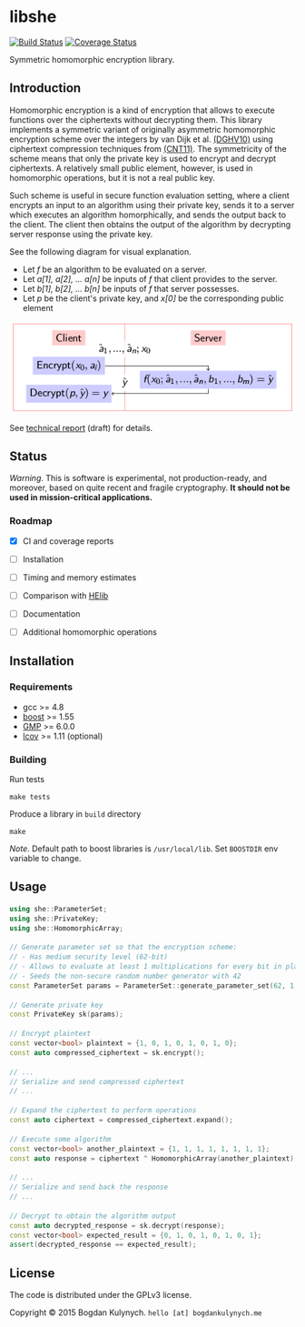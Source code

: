 # libshe 

[![Build Status](https://travis-ci.org/bogdan-kulynych/libshe.svg?branch=master)](https://travis-ci.org/bogdan-kulynych/libshe) [![Coverage Status](https://coveralls.io/repos/bogdan-kulynych/libshe/badge.svg?branch=master)](https://coveralls.io/r/bogdan-kulynych/libshe?branch=master)

Symmetric homomorphic encryption library.


## Introduction

Homomorphic encryption is a kind of encryption that allows to execute functions over the ciphertexts without decrypting them. This library implements a symmetric variant of originally asymmetric homomorphic encryption scheme over the integers by van Dijk et al. [(DGHV10)][DGHV10] using ciphertext compression techniques from [(CNT11)][CNT11]. The symmetricity of the scheme means that only the private key is used to encrypt and decrypt ciphertexts. A relatively small public element, however, is used in homomorphic operations, but it is not a real public key.

Such scheme is useful in secure function evaluation setting, where a client encrypts an input to an algorithm using their private key, sends it to a server which executes an algorithm homorphically, and sends the output back to the client. The client then obtains the output of the algorithm by decrypting server response using the private key.

See the following diagram for visual explanation.

- Let _f_ be an algorithm to be evaluated on a server.
- Let _a[1], a[2], ... a[n]_ be inputs of _f_ that client provides to the server.
- Let _b[1], b[2], ... b[n]_ be inputs of _f_ that server possesses.
- Let _p_ be the client's private key, and _x[0]_ be the corresponding public element

![SFE](misc/sfe.png)

See [technical report][Kul15] (draft) for details.


## Status

_Warning_. This is software is experimental, not production-ready, and moreover, based on quite recent and fragile cryptography. **It should not be used in mission-critical applications.**

### Roadmap

- [x] CI and coverage reports
- [ ] Installation
- [ ] Timing and memory estimates
- [ ] Comparison with [HElib](https://github.com/shaih/HElib)
- [ ] Documentation
- [ ] Additional homomorphic operations


## Installation

### Requirements

- gcc >= 4.8
- [boost](http://www.boost.org/) >= 1.55
- [GMP](https://gmplib.org/) >= 6.0.0
- [lcov](http://ltp.sourceforge.net/coverage/lcov/readme.php) >= 1.11 (optional)

### Building

Run tests

```
make tests
```

Produce a library in `build` directory

```
make
```

_Note_. Default path to boost libraries is `/usr/local/lib`. Set `BOOSTDIR` env variable to change.


## Usage

```cpp
using she::ParameterSet;
using she::PrivateKey;
using she::HomomorphicArray;

// Generate parameter set so that the encryption scheme:
// - Has medium security level (62-bit)
// - Allows to evaluate at least 1 multiplications for every bit in plaintext
// - Seeds the non-secure random number generator with 42
const ParameterSet params = ParameterSet::generate_parameter_set(62, 1, 42);

// Generate private key
const PrivateKey sk(params);

// Encrypt plaintext
const vector<bool> plaintext = {1, 0, 1, 0, 1, 0, 1, 0};
const auto compressed_ciphertext = sk.encrypt();

// ...
// Serialize and send compressed ciphertext
// ...

// Expand the ciphertext to perform operations
const auto ciphertext = compressed_ciphertext.expand();

// Execute some algorithm
const vector<bool> another_plaintext = {1, 1, 1, 1, 1, 1, 1, 1};
const auto response = ciphertext ^ HomomorphicArray(another_plaintext);

// ...
// Serialize and send back the response
// ...

// Decrypt to obtain the algorithm output
const auto decrypted_response = sk.decrypt(response);
const vector<bool> expected_result = {0, 1, 0, 1, 0, 1, 0, 1};
assert(decrypted_response == expected_result);

```

## License

The code is distributed under the GPLv3 license.

Copyright © 2015 Bogdan Kulynych. `hello [at] bogdankulynych.me`



[DGHV10]: http://eprint.iacr.org/2009/616.pdf
[CNT11]: http://eprint.iacr.org/2011/440.pdf
[Kul15]: http://bogdankulynych.me/papers/vdghv.pdf
